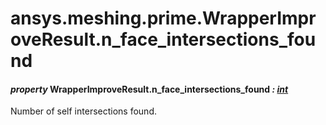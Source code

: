<a id="ansys-meshing-prime-wrapperimproveresult-n-face-intersections-found"></a>

# ansys.meshing.prime.WrapperImproveResult.n_face_intersections_found

<a id="ansys.meshing.prime.WrapperImproveResult.n_face_intersections_found"></a>

#### *property* WrapperImproveResult.n_face_intersections_found *: [int](https://docs.python.org/3.11/library/functions.html#int)*

Number of self intersections found.

<!-- !! processed by numpydoc !! -->
